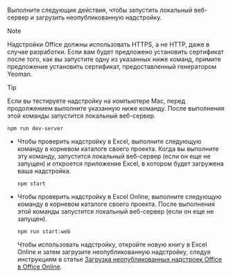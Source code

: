 
Выполните следующие действия, чтобы запустить локальный веб-сервер и загрузить неопубликованную надстройку.

> [!NOTE]
> Надстройки Office должны использовать HTTPS, а не HTTP, даже в случае разработки. Если вам будет предложено установить сертификат после того, как вы запустите одну из указанных ниже команд, примите предложение установить сертификат, предоставленный генератором Yeoman.

> [!TIP]
> Если вы тестируете надстройку на компьютере Mac, перед продолжением выполните указанную ниже команду. После выполнения этой команды запустится локальный веб-сервер.
>
> ```command&nbsp;line
> npm run dev-server
> ```

- Чтобы проверить надстройку в Excel, выполните следующую команду в корневом каталоге своего проекта. Когда вы выполните эту команду, запустится локальный веб-сервер (если он еще не запущен) и откроется приложение Excel, в котором будет загружена ваша надстройка.

    ```command&nbsp;line
    npm start
    ```

- Чтобы проверить надстройку в Excel Online, выполните следующую команду в корневом каталоге своего проекта. После выполнения этой команды запустится локальный веб-сервер (если он еще не запущен).

    ```command&nbsp;line
    npm run start:web
    ```

    Чтобы использовать надстройку, откройте новую книгу в Excel Online и затем загрузите неопубликованную надстройку, следуя инструкциям в статье [Загрузка неопубликованных надстроек Office в Office Online](../testing/sideload-office-add-ins-for-testing.md#sideload-an-office-add-in-in-office-online).

